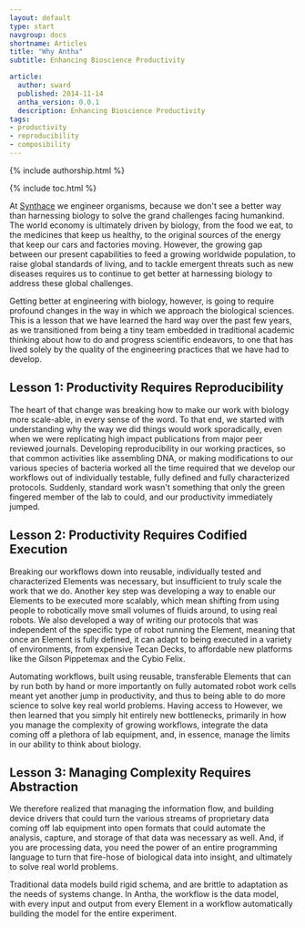 ```yaml
---
layout: default
type: start
navgroup: docs
shortname: Articles
title: "Why Antha"
subtitle: Enhancing Bioscience Productivity

article:
  author: sward
  published: 2014-11-14
  antha_version: 0.0.1
  description: Enhancing Bioscience Productivity
tags:
- productivity
- reproducibility
- composibility
---
```


{% include authorship.html %}

{% include toc.html %}

At [Synthace](www.synthace.com) we engineer organisms, because we don't see a better way than harnessing biology to solve the grand challenges facing humankind. The world economy is ultimately driven by biology, from the food we eat, to the medicines that keep us healthy, to the original sources of the energy that keep our cars and factories moving. However, the growing gap between our present capabilities to feed a growing worldwide population, to raise global standards of living, and to tackle emergent threats such as new diseases requires us to continue to get better at harnessing biology to address these global challenges.

Getting better at engineering with biology, however, is going to require profound changes in the way in which we approach the biological sciences. This is a lesson that we have learned the hard way over the past few years, as we transitioned from being a tiny team embedded in traditional academic thinking about how to do and progress scientific endeavors, to one that has lived solely by the quality of the engineering practices that we have had to develop.

## Lesson 1: Productivity Requires Reproducibility

The heart of that change was breaking how to make our work with biology more scale-able, in every sense of the word. To that end, we started with understanding why the way we did things would work sporadically, even when we were replicating high impact publications from major peer reviewed journals. Developing reproducibility in our working practices, so that common activities like assembling DNA, or making modifications to our various species of bacteria worked all the time required that we develop our workflows out of individually testable, fully defined and fully characterized protocols. Suddenly, standard work wasn't something that only the green fingered member of the lab to could, and our productivity immediately jumped.

## Lesson 2: Productivity Requires Codified Execution

Breaking our workflows down into reusable, individually tested and characterized Elements was necessary, but insufficient to truly scale the work that we do. Another key step was developing a way to enable our Elements to be executed more scalably, which mean shifting from using people to robotically move small volumes of fluids around, to using real robots. We also developed a way of writing our protocols that was independent of the specific type of robot running the Element, meaning that once an Element is fully defined, it can adapt to being executed in a variety of environments, from expensive Tecan Decks, to affordable new platforms like the Gilson Pippetemax and the Cybio Felix.

Automating workflows, built using reusable, transferable Elements that can by run both by hand or more importantly on fully automated robot work cells meant yet another jump in productivity, and thus to being able to do more science to solve key real world problems. Having access to However, we then learned that you simply hit entirely new bottlenecks, primarily in how you manage the complexity of growing workflows, integrate the data coming off a plethora of lab equipment, and, in essence, manage the limits in our ability to think about biology. 

## Lesson 3: Managing Complexity Requires Abstraction

We therefore realized that managing the information flow, and building device drivers that could turn the various streams of proprietary data coming off lab equipment into open formats that could automate the analysis, capture, and storage of that data was necessary as well. And, if you are processing data, you need the power of an entire programming language to turn that fire-hose of biological data into insight, and ultimately to solve real world problems.

Traditional data models build rigid schema, and are brittle to adaptation as the needs of systems change. In Antha, the workflow is the data model, with every input and output from every Element in a workflow automatically building the model for the entire experiment.  
